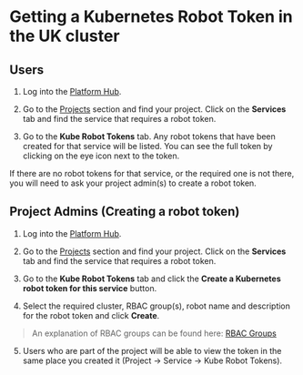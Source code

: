 # Getting a Kubernetes Robot Token in the UK cluster

## Users

1. Log into the [Platform Hub][platform hub link].

2. Go to the [Projects][project list] section and find your project. Click on the **Services** tab and find the service that requires a robot token.

3. Go to the **Kube Robot Tokens** tab. Any robot tokens that have been created for that service will be listed. You can see the full token by clicking on the eye icon next to the token.

If there are no robot tokens for that service, or the required one is not there, you will need to ask your project admin(s) to create a robot token.

## Project Admins (Creating a robot token)

1. Log into the [Platform Hub][platform hub link].

2. Go to the [Projects][project list] section and find your project. Click on the **Services** tab and find the service that requires a robot token.

3. Go to the **Kube Robot Tokens** tab and click the **Create a Kubernetes robot token for this service** button.

4. Select the required cluster, RBAC group(s), robot name and description for the robot token and click **Create**.

> An explanation of RBAC groups can be found here: [RBAC Groups][rbac groups]

5. Users who are part of the project will be able to view the token in the same place you created it (Project -> Service -> Kube Robot Tokens).


[platform hub link]: https://hub.acp.homeoffice.gov.uk/
[project list]: https://hub.acp.homeoffice.gov.uk/projects/list
[rbac groups]: https://github.com/UKHomeOffice/application-container-platform/blob/master/docs/rbac.md
